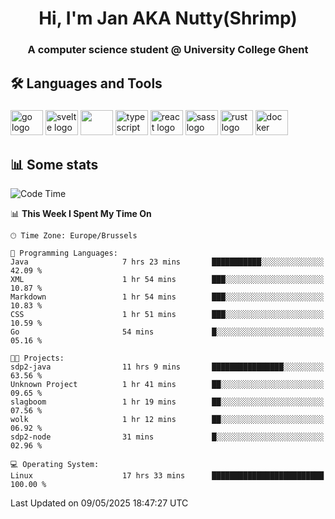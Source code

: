 <h1 align="center">Hi, I'm Jan AKA Nutty(Shrimp)</h1>
<h3 align="center">A computer science student @ University College Ghent</h3>

<h2 align="left">🛠️ Languages and Tools</h2>

###

<div align="left">
  <img src="https://cdn.jsdelivr.net/gh/devicons/devicon/icons/go/go-original.svg" height="40" width="52" alt="go logo"  />
  <img src="https://cdn.jsdelivr.net/gh/devicons/devicon@latest/icons/svelte/svelte-original.svg"  height="40" width="52" alt="svelte logo" />
  <img src="https://cdn.jsdelivr.net/gh/devicons/devicon@latest/icons/tailwindcss/tailwindcss-original.svg" height="40" width="52" />
  <img src="https://cdn.jsdelivr.net/gh/devicons/devicon/icons/typescript/typescript-original.svg" height="40" width="52" alt="typescript logo"  />
  <img src="https://cdn.jsdelivr.net/gh/devicons/devicon/icons/react/react-original.svg" height="40" width="52" alt="react logo"  />
  <img src="https://cdn.jsdelivr.net/gh/devicons/devicon/icons/sass/sass-original.svg" height="40" width="52" alt="sass logo"  />
  <img src="https://cdn.jsdelivr.net/gh/devicons/devicon@latest/icons/rust/rust-original.svg" height="40" width="52" alt="rust logo" />
  <img src="https://cdn.jsdelivr.net/gh/devicons/devicon/icons/docker/docker-original.svg" height="40" width="52" alt="docker logo"  />
</div>

<h2>📊 Some stats</h2>

<!--START_SECTION:waka-->
![Code Time](http://img.shields.io/badge/Code%20Time-5%2C895%20hrs%2051%20mins-blue)

📊 **This Week I Spent My Time On** 

```text
🕑︎ Time Zone: Europe/Brussels

💬 Programming Languages: 
Java                     7 hrs 23 mins       ███████████░░░░░░░░░░░░░░   42.09 % 
XML                      1 hr 54 mins        ███░░░░░░░░░░░░░░░░░░░░░░   10.87 % 
Markdown                 1 hr 54 mins        ███░░░░░░░░░░░░░░░░░░░░░░   10.83 % 
CSS                      1 hr 51 mins        ███░░░░░░░░░░░░░░░░░░░░░░   10.59 % 
Go                       54 mins             █░░░░░░░░░░░░░░░░░░░░░░░░   05.16 % 

🐱‍💻 Projects: 
sdp2-java                11 hrs 9 mins       ████████████████░░░░░░░░░   63.56 % 
Unknown Project          1 hr 41 mins        ██░░░░░░░░░░░░░░░░░░░░░░░   09.65 % 
slagboom                 1 hr 19 mins        ██░░░░░░░░░░░░░░░░░░░░░░░   07.56 % 
wolk                     1 hr 12 mins        ██░░░░░░░░░░░░░░░░░░░░░░░   06.92 % 
sdp2-node                31 mins             █░░░░░░░░░░░░░░░░░░░░░░░░   02.96 % 

💻 Operating System: 
Linux                    17 hrs 33 mins      █████████████████████████   100.00 % 
```


 Last Updated on 09/05/2025 18:47:27 UTC
<!--END_SECTION:waka-->
